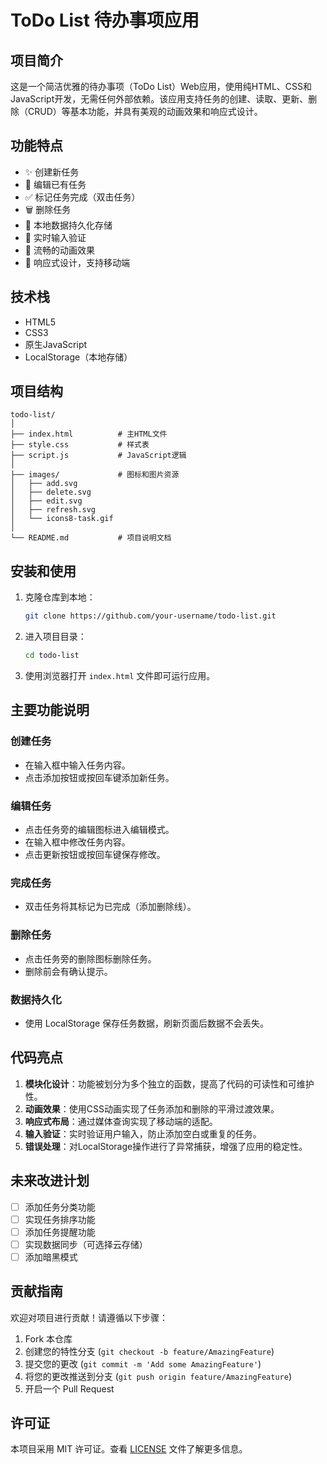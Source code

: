 # ToDo List 待办事项应用

## 项目简介
这是一个简洁优雅的待办事项（ToDo List）Web应用，使用纯HTML、CSS和JavaScript开发，无需任何外部依赖。该应用支持任务的创建、读取、更新、删除（CRUD）等基本功能，并具有美观的动画效果和响应式设计。

## 功能特点
- ✨ 创建新任务
- 📝 编辑已有任务
- ✅ 标记任务完成（双击任务）
- 🗑️ 删除任务
- 💾 本地数据持久化存储
- 🎯 实时输入验证
- 🎨 流畅的动画效果
- 📱 响应式设计，支持移动端

## 技术栈
- HTML5
- CSS3
- 原生JavaScript
- LocalStorage（本地存储）

## 项目结构
```
todo-list/
│
├── index.html          # 主HTML文件
├── style.css           # 样式表
├── script.js           # JavaScript逻辑
│
├── images/             # 图标和图片资源
│   ├── add.svg
│   ├── delete.svg
│   ├── edit.svg
│   ├── refresh.svg
│   └── icons8-task.gif
│
└── README.md           # 项目说明文档
```

## 安装和使用

1. 克隆仓库到本地：
   ```bash
   git clone https://github.com/your-username/todo-list.git
   ```

2. 进入项目目录：
   ```bash
   cd todo-list
   ```

3. 使用浏览器打开 `index.html` 文件即可运行应用。

## 主要功能说明

### 创建任务
- 在输入框中输入任务内容。
- 点击添加按钮或按回车键添加新任务。

### 编辑任务
- 点击任务旁的编辑图标进入编辑模式。
- 在输入框中修改任务内容。
- 点击更新按钮或按回车键保存修改。

### 完成任务
- 双击任务将其标记为已完成（添加删除线）。

### 删除任务
- 点击任务旁的删除图标删除任务。
- 删除前会有确认提示。

### 数据持久化
- 使用 LocalStorage 保存任务数据，刷新页面后数据不会丢失。

## 代码亮点

1. **模块化设计**：功能被划分为多个独立的函数，提高了代码的可读性和可维护性。
2. **动画效果**：使用CSS动画实现了任务添加和删除的平滑过渡效果。
3. **响应式布局**：通过媒体查询实现了移动端的适配。
4. **输入验证**：实时验证用户输入，防止添加空白或重复的任务。
5. **错误处理**：对LocalStorage操作进行了异常捕获，增强了应用的稳定性。

## 未来改进计划

- [ ] 添加任务分类功能
- [ ] 实现任务排序功能
- [ ] 添加任务提醒功能
- [ ] 实现数据同步（可选择云存储）
- [ ] 添加暗黑模式

## 贡献指南

欢迎对项目进行贡献！请遵循以下步骤：

1. Fork 本仓库
2. 创建您的特性分支 (`git checkout -b feature/AmazingFeature`)
3. 提交您的更改 (`git commit -m 'Add some AmazingFeature'`)
4. 将您的更改推送到分支 (`git push origin feature/AmazingFeature`)
5. 开启一个 Pull Request

## 许可证

本项目采用 MIT 许可证。查看 [LICENSE](LICENSE) 文件了解更多信息。